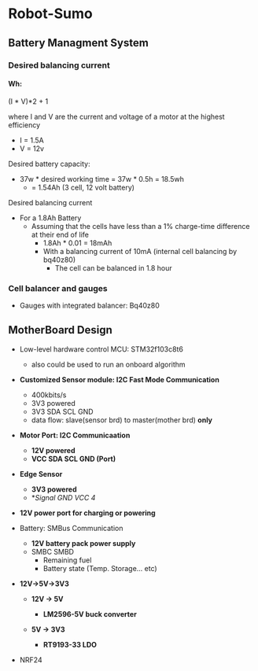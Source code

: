 # Robot-Sumo

## Battery Managment System

### Desired balancing current

#### Wh: 

(I * V)*2 + 1 

where I and V are the current and voltage of a motor at the highest efficiency

- I = 1.5A
- V = 12v

Desired battery capacity:

- 37w * desired working time = 37w * 0.5h = 18.5wh
  - = 1.54Ah (3 cell, 12 volt battery)

Desired balancing current

- For a 1.8Ah Battery
  - Assuming that the cells have less than a 1% charge-time difference at their end of life
    - 1.8Ah * 0.01 = 18mAh
    - With a balancing current of 10mA (internal cell balancing by bq40z80)
      - The cell can be balanced in 1.8 hour

### Cell balancer and gauges

- Gauges with integrated balancer: Bq40z80

## MotherBoard Design

- Low-level hardware control MCU: STM32f103c8t6
  - also could be used to run an onboard algorithm
- **Customized Sensor module: I2C Fast Mode Communication**
  - 400kbits/s
  - 3V3 powered
  - 3V3 SDA SCL GND 
  - data flow: slave(sensor brd) to master(mother brd) **only**
- **Motor Port: I2C Communicaation**
  - **12V powered**
  - **VCC SDA SCL GND (Port)**
- **Edge Sensor**
  - **3V3 powered**
  - **Signal GND VCC *4**
- **12V power port for charging or powering**
- Battery: SMBus Communication
  - **12V battery pack power supply**
  - SMBC SMBD
    - Remaining fuel
    - Battery state (Temp. Storage... etc)
- **12V->5V->3V3**
  - **12V -> 5V**
    - **LM2596-5V buck converter**

  - **5V -> 3V3**
    - **RT9193-33 LDO**

- NRF24

